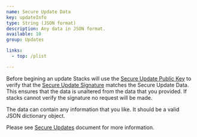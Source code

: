 ```yaml
---
name: Secure Update Data
key: updateInfo
type: String (JSON format)
description: Any data in JSON format.
available: 10
group: Updates

links:
  - top: /plist

---
```


Before begining an update Stacks will use the [Secure Update Public Key](../updateInfoPublicKey) to verify that the [Secure Update Signature](../updateInfoSignature) matches the Secure Update Data. This ensures that the data is unaltered from the data that you provided.  If stacks cannot verify the signature no request will be made.

The data can contain any information that you like. It should be a valid JSON dictionary object.

Please see [Secure Updates](https://github.com/yourhead/s3/blob/master/secure_stack_API/README.md) document for more information.
